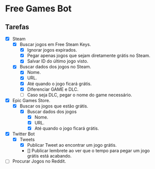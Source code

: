 # Free Games Bot

## Tarefas
* [x] Steam
    * [x] Buscar jogos em Free Steam Keys.
        * [x] Ignorar jogos expirados.
        * [x] Pegar apenas jogos que sejam diretamente grátis no Steam.
        * [x] Salvar ID do último jogo visto.

    * [x] Buscar dados dos jogos no Steam.
        * [x] Nome.
        * [x] URL.
        * [x] Até quando o jogo ficará grátis.
        * [x] Diferenciar GAME e DLC.
        * [ ] Caso seja DLC, pegar o nome do game necessário.

* [x] Epic Games Store.
    * [x] Buscar os jogos que estão grátis.
        * [x] Buscar dados dos jogos
            * [x] Nome.
            * [x] URL.
            * [x] Até quando o jogo ficará grátis.

* [x] Twitter Bot
    * [x] Tweets
        * [x] Publicar Tweet ao encontrar um jogo grátis.
        * [] Publicar lembrete ao ver que o tempo para pegar um jogo grátis está acabando.

* [ ] Procurar Jogos no Reddit.